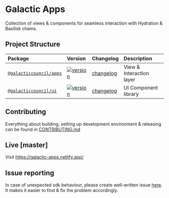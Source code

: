 # Galactic Apps

Collection of views & components for seamless interaction with Hydration & Basilisk chains.

## Project Structure

| Package               | Version             | Changelog              | Description            |
|:----------------------|:--------------------|:-----------------------|:-----------------------|
| [`@galacticcouncil/apps`](./packages/apps)       | [![version](https://img.shields.io/npm/v/@galacticcouncil/apps.svg)](https://www.npmjs.com/package/@galacticcouncil/apps)    | [changelog](./packages/apps/CHANGELOG.md)  |  View & Interaction layer
| [`@galacticcouncil/ui`](./packages/ui)           | [![version](https://img.shields.io/npm/v/@galacticcouncil/ui.svg)](https://www.npmjs.com/package/@galacticcouncil/ui)        | [changelog](./packages/ui/CHANGELOG.md)    |  UI Component library

## Contributing

Everything about building, setting up development environment & releasing can be found in [CONTRIBUTING.md](CONTRIBUTING.md)

## Live [master]

Visit https://galactic-apps.netlify.app/

## Issue reporting

In case of unexpected sdk behaviour, please create well-written issue [here](https://github.com/galacticcouncil/apps/issues). It makes it easier to find & fix the problem accordingly.
